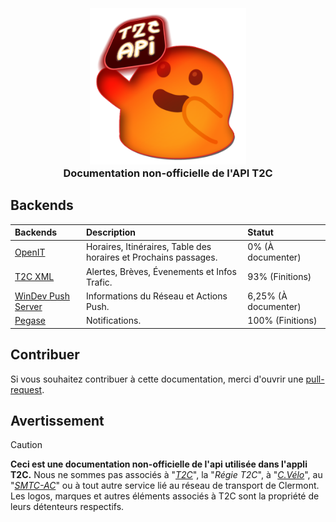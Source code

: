 <h3 align="center">
  <br>
  <img src="https://github.com/dumb-software/T2C-API-Documentation/blob/main/.github/assets/apilogo2.png?raw=true" width="250px" alt="Placeholder API logo"/>
  <br>
  <b>Documentation non-officielle de l'API T2C</b>
  <br>
</h3>

## Backends
| Backends                                                                                                             | Description                                                     | Statut               |
| :------------------------------------------------------------------------------------------------------------------- | :-------------------------------------------------------------- | :------------------- |
| [OpenIT](https://github.com/dumb-software/T2C-API-Documentation/tree/main/docs/OpenIT)                               | Horaires, Itinéraires, Table des horaires et Prochains passages.| 0% (À documenter)    |
| [T2C XML](https://github.com/dumb-software/T2C-API-Documentation/tree/main/docs/T2C_XML)                             | Alertes, Brèves, Évenements et Infos Trafic.                    | 93% (Finitions)      |
| [WinDev Push Server](https://github.com/dumb-software/T2C-API-Documentation/tree/main/docs/WD_Push)                  | Informations du Réseau et Actions Push.                         | 6,25% (À documenter) |
| [Pegase](https://github.com/dumb-software/T2C-API-Documentation/tree/main/docs/pegase)                               | Notifications.                                                  | 100% (Finitions)     |



## Contribuer

Si vous souhaitez contribuer à cette documentation, merci d'ouvrir une [pull-request](https://github.com/dumb-software/T2C-API-Documentation/pulls).

## Avertissement
>[!CAUTION]
> **Ceci est une documentation non-officielle de l'api utilisée dans l'appli T2C.**
> Nous ne sommes pas associés à "*[T2C](https://www.t2c.fr/)*", la "*Régie T2C*", à "*[C.Vélo](https://www.c-velo.fr/)*", au "*[SMTC-AC](https://www.smtc-clermont-agglo.fr/)*" ou à tout autre service lié au réseau de transport de Clermont.
> Les logos, marques et autres éléments associés à T2C sont la propriété de leurs détenteurs respectifs.
